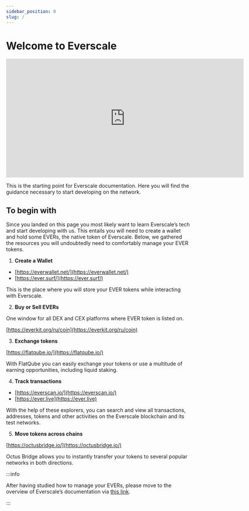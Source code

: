 ```yaml
---
sidebar_position: 0
slug: /
---
```


# Welcome to Everscale 

<iframe width="650" height="325" src="https://www.youtube.com/embed/G7oMhqOIOIM" title="YouTube video player" frameborder="0" allow="accelerometer; autoplay; clipboard-write; encrypted-media; gyroscope; picture-in-picture; web-share" allowfullscreen></iframe>

This is the starting point for Everscale documentation. Here you will find the guidance necessary to start developing on the network. 

## To begin with

Since you landed on this page you most likely want to learn Everscale’s tech and start developing with us. This entails you will need to create a wallet and hold some EVERs, the native token of Everscale. Below, we gathered the resources you will undoubtedly need to comfortably manage your EVER tokens.  

1. **Create a Wallet** 

- [https://everwallet.net/](https://everwallet.net/)
- [https://ever.surf/](https://ever.surf/)

This is the place where you will store your EVER tokens while interacting with Everscale.

2. **Buy or Sell EVERs**

One window for all DEX and CEX platforms where EVER token is listed on. 

[https://everkit.org/ru/coin](https://everkit.org/ru/coin) 

3. **Exchange tokens**


[https://flatqube.io/](https://flatqube.io/) 


With FlatQube you can easily exchange your tokens or use a multitude of earning opportunities, including liquid staking.

4. **Track transactions**


- [https://everscan.io/](https://everscan.io/) 
- [https://ever.live](https://ever.live)


With the help of these explorers, you can search and view all transactions, addresses, tokens and other activities on the Everscale blockchain and its test networks.

5. **Move tokens across chains**


[https://octusbridge.io/](https://octusbridge.io/) 

Octus Bridge allows you to instantly transfer your tokens to several popular networks in both directions.

:::info

After having studied how to manage your EVERs, please move to the overview of Everscale’s documentation via [this link](overview/overview.md).

:::